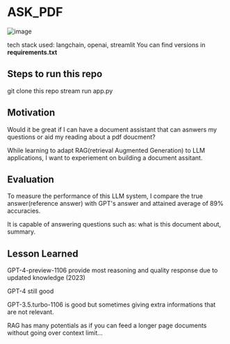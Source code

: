 # ASK_PDF


![image](https://github.com/weibb123/GPT-DocuAssist-/assets/84426364/5453a36d-d0fd-4c02-aec7-ca63a299214e)

tech stack used: langchain, openai, streamlit You can find versions in <b> requirements.txt </b>


## Steps to run this repo
git clone this repo
stream run app.py

## Motivation
Would it be great if I can have a document assistant that can asnwers my questions or aid my reading about a pdf doucment?

While learning to adapt RAG(retrieval Augmented Generation) to LLM applications, I want to experiement on building a document assitant.


## Evaluation
To measure the performance of this LLM system, I compare the true answer(reference answer) with GPT's answer and attained average of 89% accuracies.

It is capable of answering questions such as: what is this document about, summary.

## Lesson Learned
GPT-4-preview-1106 provide most reasoning and quality response due to updated knowledge (2023)

GPT-4 still good

GPT-3.5.turbo-1106 is good but sometimes giving extra informations that are not relevant.

RAG has many potentials as if you can feed a longer page documents without going over context limit...

